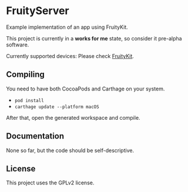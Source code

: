 # FruityServer

Example implementation of an app using FruityKit.

This project is currently in a **works for me** state, so consider it pre-alpha software.

Currently supported devices: Please check [FruityKit](https://github.com/FruityRazer/FruityKit).

## Compiling

You need to have both CocoaPods and Carthage on your system.

 - `pod install`
 - `carthage update --platform macOS`
 
 After that, open the generated workspace and compile.

## Documentation

None so far, but the code should be self-descriptive.

## License

This project uses the GPLv2 license.
